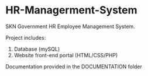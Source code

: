 # HR-Managerment-System
SKN Government HR Employee Management System.

Project includes:
1. Database (mySQL)
2. Website front-end portal (HTML/CSS/PHP)

Documentation provided in the DOCUMENTATION folder
